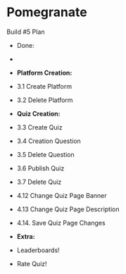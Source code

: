 # Pomegranate

Build #5 Plan
- Done:
- 
- **Platform Creation:**
-   3.1 Create Platform
-   3.2 Delete Platform

- **Quiz Creation:**
-   3.3 Create Quiz
-   3.4 Creation Question
-   3.5 Delete Question
-  3.6 Publish Quiz
-   3.7 Delete Quiz
-   4.12 Change Quiz Page Banner
-   4.13 Change Quiz Page Description
-   4.14. Save Quiz Page Changes

- **Extra:**
-   Leaderboards!
-   Rate Quiz!
